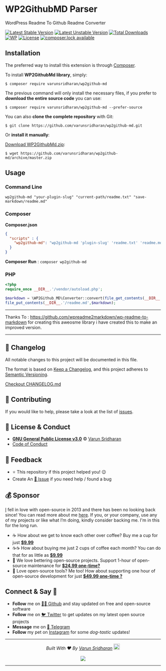 # WP2GithubMD Parser
WordPress Readme To Github Readme Converter

[![Latest Stable Version][latest-stable-version-img]][latest-stable-version-link]
[![Latest Unstable Version][latest-Unstable-version-img]][latest-Unstable-version-link]
[![Total Downloads][total-downloads-img]][total-downloads-link]
[![WP][wpcs-img]][wpcs-link]
[![License][license-img]][license-link]
[![composer.lock available][composerlock-img]][composerlock-link]

## Installation
The preferred way to install this extension is through [Composer][composer].

To install **WP2GithubMd library**, simply:

    $ composer require varunsridharan/wp2github-md

The previous command will only install the necessary files, if you prefer to **download the entire source code** you can use:

    $ composer require varunsridharan/wp2github-md --prefer-source

You can also **clone the complete repository** with Git:

    $ git clone https://github.com/varunsridharan/wp2github-md.git

Or **install it manually**:

[Download WP2GithubMd.zip][downloadzip]:

    $ wget https://github.com/varunsridharan/wp2github-md/archive/master.zip

## Usage
### Command Line
```
wp2github-md "your-plugin-slug" "current-path/readme.txt" "save-markdown/readme.md"
```
### Composer
**Composer.json**
```json
{
  "scripts" : {
    "wp2github-md": "wp2github-md 'plugin-slug' 'readme.txt' 'readme.md' "
  }
}
```

**Composer Run** : `composer wp2github-md`

### PHP
```php
<?php
require_once __DIR__.'/vendor/autoload.php';

$markdown = \WP2Github_MD\Converter::convert(file_get_contents(__DIR__.'/readme.txt'),'your-plugin-slug');
file_put_contents(__DIR__.'/readme.md',$markdown);
```

---

Thanks To : https://github.com/wpreadme2markdown/wp-readme-to-markdown for creating this aweosme library i have created this to make an improved version.


---

<!-- START common-footer.mustache  -->
## 📝 Changelog
All notable changes to this project will be documented in this file.

The format is based on [Keep a Changelog](https://keepachangelog.com/en/1.0.0/),
and this project adheres to [Semantic Versioning](https://semver.org/spec/v2.0.0.html).

[Checkout CHANGELOG.md](https://github.com/varunsridharan/wp2github-md/blob/main/CHANGELOG.md)


## 🤝 Contributing
If you would like to help, please take a look at the list of [issues](https://github.com/varunsridharan/wp2github-md/issues/).


## 📜  License & Conduct
- [**GNU General Public License v3.0**](https://github.com/varunsridharan/wp2github-md/blob/main/LICENSE) © [Varun Sridharan](website)
- [Code of Conduct](https://github.com/varunsridharan/.github/blob/main/CODE_OF_CONDUCT.md)


## 📣 Feedback
- ⭐ This repository if this project helped you! :wink:
- Create An [🔧 Issue](https://github.com/varunsridharan/wp2github-md/issues/) if you need help / found a bug


## 💰 Sponsor
[I][twitter] fell in love with open-source in 2013 and there has been no looking back since! You can read more about me [here][website].
If you, or your company, use any of my projects or like what I’m doing, kindly consider backing me. I'm in this for the long run.

- ☕ How about we get to know each other over coffee? Buy me a cup for just [**$9.99**][buymeacoffee]
- ☕️☕️ How about buying me just 2 cups of coffee each month? You can do that for as little as [**$9.99**][buymeacoffee]
- 🔰         We love bettering open-source projects. Support 1-hour of open-source maintenance for [**$24.99 one-time?**][paypal]
- 🚀         Love open-source tools? Me too! How about supporting one hour of open-source development for just [**$49.99 one-time ?**][paypal]

<!-- Personl Links -->
[paypal]: https://sva.onl/paypal
[buymeacoffee]: https://sva.onl/buymeacoffee
[twitter]: https://sva.onl/twitter/
[website]: https://sva.onl/website/


## Connect & Say 👋
- **Follow** me on [👨‍💻 Github][github] and stay updated on free and open-source software
- **Follow** me on [🐦 Twitter][twitter] to get updates on my latest open source projects
- **Message** me on [📠 Telegram][telegram]
- **Follow** my pet on [Instagram][sofythelabrador] for some _dog-tastic_ updates!

<!-- Personl Links -->
[sofythelabrador]: https://www.instagram.com/sofythelabrador/
[github]: https://sva.onl/github/
[twitter]: https://sva.onl/twitter/
[telegram]: https://sva.onl/telegram/


---

<p align="center">
<i>Built With ♥ By <a href="https://sva.onl/twitter"  target="_blank" rel="noopener noreferrer">Varun Sridharan</a> <a href="https://en.wikipedia.org/wiki/India">
   <img src="https://cdn.svarun.dev/flag-india.jpg" width="20px"/></a> </i> <br/><br/>
   <img src="https://cdn.svarun.dev/codeispoetry.png"/>
</p>

---


<!-- END common-footer.mustache  -->


[composer]: http://getcomposer.org/download/
[downloadzip]:https://github.com/varunsridharan/wp2github-md/archive/master.zip

[latest-stable-version-img]: https://poser.pugx.org/varunsridharan/wp2github-md/version
[latest-Unstable-version-img]: https://poser.pugx.org/varunsridharan/wp2github-md/v/unstable
[total-downloads-img]: https://poser.pugx.org/varunsridharan/wp2github-md/downloads
[Latest-Unstable-version-img]: https://poser.pugx.org/varunsridharan/wp2github-md/v/unstable
[wpcs-img]: https://img.shields.io/badge/WordPress-Standar-1abc9c.svg
[license-img]: https://poser.pugx.org/varunsridharan/wp2github-md/license
[composerlock-img]: https://poser.pugx.org/varunsridharan/wp2github-md/composerlock

[latest-stable-version-link]: https://packagist.org/packages/varunsridharan/wp2github-md
[latest-Unstable-version-link]: https://packagist.org/packages/varunsridharan/wp2github-md
[total-downloads-link]: https://packagist.org/packages/varunsridharan/wp2github-md
[Latest-Unstable-Version-link]: https://packagist.org/packages/varunsridharan/wp2github-md
[wpcs-link]: https://github.com/WordPress-Coding-Standards/WordPress-Coding-Standards/
[license-link]: https://packagist.org/packages/varunsridharan/wp2github-md
[composerlock-link]: https://packagist.org/packages/varunsridharan/wp2github-md
